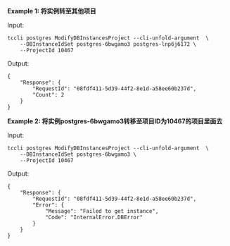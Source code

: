 **Example 1: 将实例转至其他项目**



Input: 

```
tccli postgres ModifyDBInstancesProject --cli-unfold-argument  \
    --DBInstanceIdSet postgres-6bwgamo3 postgres-lnp6j6172 \
    --ProjectId 10467
```

Output: 
```
{
    "Response": {
        "RequestId": "08fdf411-5d39-44f2-8e1d-a58ee60b237d",
        "Count": 2
    }
}
```

**Example 2: 将实例postgres-6bwgamo3转移至项目ID为10467的项目里面去**



Input: 

```
tccli postgres ModifyDBInstancesProject --cli-unfold-argument  \
    --DBInstanceIdSet postgres-6bwgamo3 \
    --ProjectId 10467
```

Output: 
```
{
    "Response": {
        "RequestId": "08fdf411-5d39-44f2-8e1d-a58ee60b237d",
        "Error": {
            "Message": "Failed to get instance",
            "Code": "InternalError.DBError"
        }
    }
}
```

